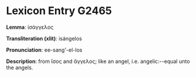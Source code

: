 # Lexicon Entry G2465

**Lemma**: ἰσάγγελος

**Transliteration (xlit)**: isángelos

**Pronunciation**: ee-sang'-el-los

**Description**:
from ἴσος and ἄγγελος; like an angel, i.e. angelic:--equal unto the angels.
